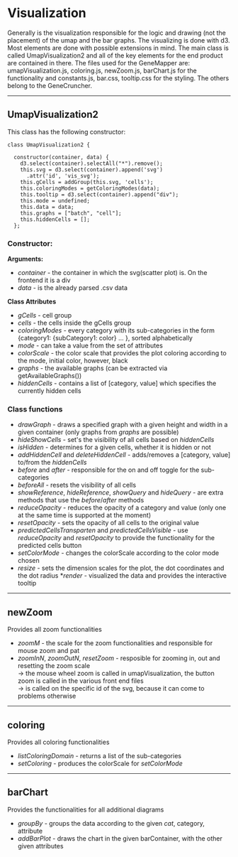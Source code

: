 # Visualization
Generally is the visualization responsible for the logic and drawing (not the placement) of the umap and the bar graphs. The visualizing is done with d3.
Most elements are done with possible extensions in mind.
The main class is called UmapVisualization2 and all of the key elements for the end product are contained in there.
The files used for the GeneMapper are: umapVisualization.js, coloring.js, newZoom.js, barChart.js for the functionality and constants.js, bar.css, tooltip.css for the styling. The others belong to the GeneCruncher.

***
## UmapVisualization2
This class has the following constructor:
```
class UmapVisualization2 {

  constructor(container, data) {
    d3.select(container).selectAll("*").remove();
    this.svg = d3.select(container).append('svg')
      .attr('id', 'vis_svg');
    this.gCells = addGroup(this.svg, 'cells');
    this.coloringModes = getColoringModes(data);
    this.tooltip = d3.select(container).append("div");
    this.mode = undefined;
    this.data = data;
    this.graphs = ["batch", "cell"];
    this.hiddenCells = [];
  };
```
### Constructor:
**Arguments:**
* _container_ - the container in which the svg(scatter plot) is. On the frontend it is a div
* _data_ - is the already parsed .csv data

**Class Attributes**
* _gCells_ - cell group
* _cells_ - the cells inside the gCells group
* _coloringModes_ - every category with its sub-categories in the form \{category1: \{subCategory1: color\} \.\.\. \}, sorted alphabetically
* _mode_ - can take a value from the set of attributes
* _colorScale_ - the color scale that provides the plot coloring according to the mode, initial color, however, black
* _graphs_ - the available graphs (can be extracted via getAvailableGraphs())
* _hiddenCells_ - contains a list of [category, value] which specifies the currently hidden cells

### Class functions
* _drawGraph_ - draws a specified graph with a given height and width in a given container (only graphs from _graphs_ are possible)
* _hideShowCells_ - set's the visibility of all cells based on _hiddenCells_
* _isHidden_ - determines for a given cells, whether it is hidden or not
* _addHiddenCell_ and _deleteHiddenCell_ - adds/removes a [category, value] to/from the _hiddenCells_
* _before_ and _after_ - responsible for the on and off toggle for the sub-categories
* _beforeAll_ - resets the visibility of all cells
* _showReference_, _hideReference_, _showQuery_ and _hideQuery_  - are extra methods that use the _before_/_after_ methods
* _reduceOpacity_ - reduces the opacity of a category and value (only one at the same time is supported at the moment)
* _resetOpacity_ - sets the opacity of all cells to the original value
* _predictedCellsTransparten_ and _predictedCellsVisible_ - use _reduceOpacity_ and _resetOpacity_ to provide the functionality for the predicted cells button
* _setColorMode_ - changes the colorScale according to the color mode chosen
* _resize_ - sets the dimension scales for the plot, the dot coordinates and the dot radius
*_render_ - visualized the data and provides the interactive tooltip

***
## newZoom
Provides all zoom functionalities
* _zoomM_ - the scale for the zoom functionalities and responsible for mouse zoom and pat
* _zoomInN_, _zoomOutN_, _resetZoom_ - resposible for zooming in, out and resetting the zoom scale  
-> the mouse wheel zoom is called in umapVisualization, the button zoom is called in the various front end files  
-> is called on the specific id of the svg, because it can come to problems otherwise  

***
## coloring
Provides all coloring functionalities
* _listColoringDomain_ - returns a list of the sub-categories
* _setColoring_ - produces the colorScale for _setColorMode_ 

***
## barChart
Provides the functionalities for all additional diagrams
* _groupBy_ - groups the data according to the given _cat_, category, attribute
* _addBarPlot_ - draws the chart in the given barContainer, with the other given attributes
